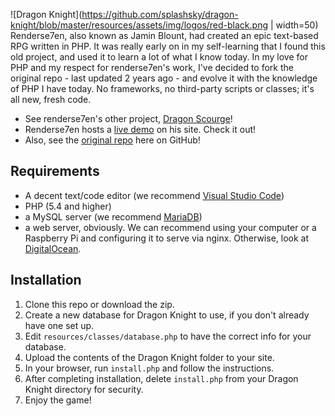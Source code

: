 ![Dragon Knight](https://github.com/splashsky/dragon-knight/blob/master/resources/assets/img/logos/red-black.png | width=50)
Renderse7en, also known as Jamin Blount, had created an epic text-based RPG written in PHP. It was really early on in my self-learning that I found this old project, and used it to learn a lot of what I know today. In my love for PHP and my respect for renderse7en's work, I've decided to fork the original repo - last updated 2 years ago - and evolve it with the knowledge of PHP I have today. No frameworks, no third-party scripts or classes; it's all new, fresh code.

* See renderse7en's other project, [Dragon Scourge](https://github.com/renderse7en/dragon-scourge)!
* Renderse7en hosts a [live demo](http://dragon.se7enet.com/) on his site. Check it out!
* Also, see the [original repo](https://github.com/renderse7en/dragon-knight) here on GitHub!

## Requirements
* A decent text/code editor (we recommend [Visual Studio Code](https://github.com/Microsoft/vscode))
* PHP (5.4 and higher)
* a MySQL server (we recommend [MariaDB](https://mariadb.com))
* a web server, obviously. We can recommend using your computer or a Raspberry Pi and configuring it to serve via nginx. Otherwise, look at [DigitalOcean](https://www.digitalocean.com).

## Installation
1. Clone this repo or download the zip.
2. Create a new database for Dragon Knight to use, if you don't already have one set up.
3. Edit `resources/classes/database.php` to have the correct info for your database.
4. Upload the contents of the Dragon Knight folder to your site.
5. In your browser, run `install.php` and follow the instructions.
6. After completing installation, delete `install.php` from your Dragon Knight directory for security.
7. Enjoy the game!
